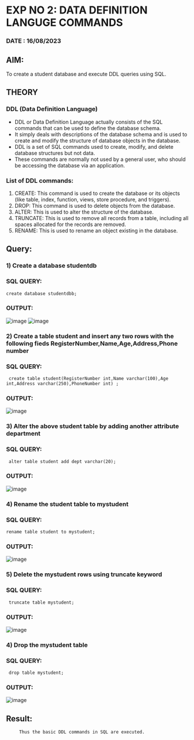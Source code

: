 # EXP NO 2: DATA DEFINITION LANGUGE COMMANDS 
### DATE : 16/08/2023
## AIM:
To create a student database and execute DDL queries using SQL.


## THEORY
### DDL (Data Definition Language)

* DDL or Data Definition Language actually consists of the SQL commands that can be used to define the database schema.
* It simply deals with descriptions of the database schema and is used to create and modify the structure of database objects in the database.
* DDL is a set of SQL commands used to create, modify, and delete database structures but not data.
* These commands are normally not used by a general user, who should be accessing the database via an application.

 
### List of DDL commands: 
1. CREATE: This command is used to create the database or its objects (like table, index, function, views, store procedure, and triggers).
2. DROP: This command is used to delete objects from the database.
3. ALTER: This is used to alter the structure of the database.
4. TRUNCATE: This is used to remove all records from a table, including all spaces allocated for the records are removed.
5. RENAME: This is used to rename an object existing in the database.

## Query:
### 1) Create a database studentdb

### SQL QUERY:
```
create database studentdbb;
```

### OUTPUT:
![image](https://github.com/sabithapaulraj/DBMS/assets/118343379/58fc5109-3fe3-4b71-adfa-c8de97a3eb0c)
![image](https://github.com/sabithapaulraj/DBMS/assets/118343379/a4e4ad5f-3b5d-4d4c-b347-54957dca3420)

### 2) Create a table student  and insert any two rows with the following fieds RegisterNumber,Name,Age,Address,Phone number

### SQL QUERY: 
```
 create table student(RegisterNumber int,Name varchar(100),Age int,Address varchar(250),PhoneNumber int) ;
```

### OUTPUT:
![image](https://github.com/sabithapaulraj/DBMS/assets/118343379/2ed4d00e-5741-4f71-a0d2-0384650e6dae)


### 3) Alter the above student table by adding another attribute department

### SQL QUERY: 
```
 alter table student add dept varchar(20);
```

### OUTPUT:
![image](https://github.com/sabithapaulraj/DBMS/assets/118343379/0d709df7-9e80-4b2c-a358-dac94a29b6fa)


### 4) Rename the student table to mystudent

### SQL QUERY: 
```
rename table student to mystudent;
```

### OUTPUT:
![image](https://github.com/sabithapaulraj/DBMS/assets/118343379/331990e2-babb-47a7-8576-d71ef8928eb3)


### 5) Delete the mystudent rows using truncate keyword

### SQL QUERY: 
```
 truncate table mystudent;
```
### OUTPUT:
![image](https://github.com/sabithapaulraj/DBMS/assets/118343379/73984590-23c6-4463-bb92-bfd6325824df)

### 4) Drop the mystudent table
 
### SQL QUERY: 
```
 drop table mystudent;
```

### OUTPUT:
![image](https://github.com/sabithapaulraj/DBMS/assets/118343379/f798b751-c946-4215-83de-d22ebf9c9d73)

## Result:
         Thus the basic DDL commands in SQL are executed. 


